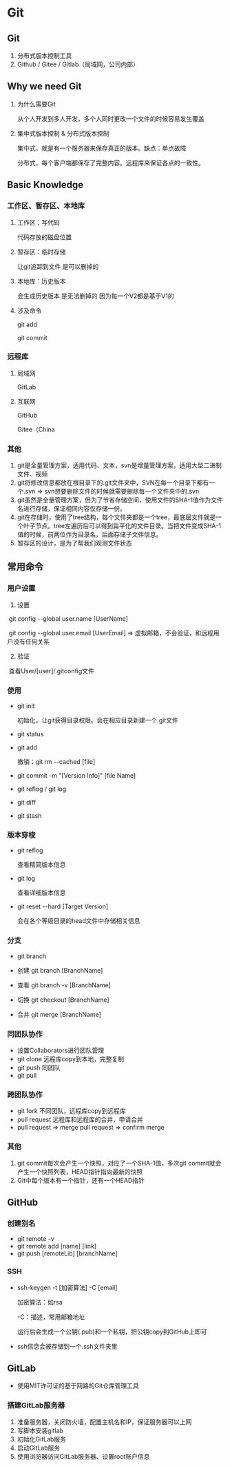 # Git

## Git

1. 分布式版本控制工具
2. Github / Gitee / Gitlab（局域网，公司内部）

## Why we need Git

1. 为什么需要Git

   从个人开发到多人开发，多个人同时更改一个文件的时候容易发生覆盖

2. 集中式版本控制 & 分布式版本控制

   集中式，就是有一个服务器来保存真正的版本。缺点：单点故障

   分布式，每个客户端都保存了完整内容。远程库来保证各点的一致性。

## Basic Knowledge

### 工作区、暂存区、本地库

1. 工作区：写代码

   代码存放的磁盘位置

2. 暂存区：临时存储

   让git追踪到文件 是可以删掉的

3. 本地库：历史版本

   会生成历史版本 是无法删掉的 因为每一个V2都是基于V1的

4. 涉及命令

   git add

   git commit

### 远程库

1. 局域网

   GitLab

2. 互联网

   GitHub

   Gitee（China

### 其他

1. git是全量管理方案，适用代码、文本，svn是增量管理方案，适用大型二进制文件、视频
2. git将修改信息都放在根目录下的.git文件夹中，SVN在每一个目录下都有一个.svn => svn想要删除文件的时候就需要删除每一个文件夹中的.svn
3. git虽然是全量管理方案，但为了节省存储空间，使用文件的SHA-1值作为文件名进行存储，保证相同内容仅存储一份。
4. git在存储时，使用了tree结构，每个文件夹都是一个tree，最底层文件就是一个叶子节点。tree左遍历后可以得到扁平化的文件目录。当把文件变成SHA-1值的时候，前两位作为目录名，后面存储子文件信息。
5. 暂存区的设计，是为了帮我们观测文件状态

## 常用命令

### 用户设置

1.  设置

​	git config --global user.name [UserName]

​	git config --global user.email [UserEmail] => 虚拟邮箱，不会验证，和远程用户没有任何关系

2. 验证

​	查看User/[user]/.gitconfig文件

### 使用

- git init

  初始化，让git获得目录权限。会在相应目录新建一个.git文件

- git status

- git add 

  撤销：git rm --cached [file]

- git commit -m "[Version Info]" [file Name]

- git reflog / git log

- git diff

- git stash

### 版本穿梭

- git reflog

  查看精简版本信息

- git log

  查看详细版本信息

- git reset --hard [Target Version]

  会在各个等级目录的head文件中存储相关信息

### 分支

- git branch 

- 创建 git branch [BranchName]
- 查看 git branch -v [BranchName]
- 切换 git checkout [BranchName]
- 合并 git merge [BranchName]

### 同团队协作

- 设置Collaborators进行团队管理
- git clone 远程库copy到本地，完整复制
- git push 同团队
- git pull

### 跨团队协作

- git fork 不同团队，远程库copy到远程库
- pull request 远程库和远程库的合并，申请合并
- pull request => merge pull request => confirm merge

### 其他

1. git commit每次会产生一个快照，对应了一个SHA-1值，多次git commit就会产生一个快照列表，HEAD指针指向最新的快照
2. Git中每个版本有一个指针，还有一个HEAD指针

## GitHub

### 创建别名

- git remote -v
- git remote add [name] [link]
- git push [remoteLib] [branchName]

### SSH

- ssh-keygen -t [加密算法] -C [email]

  加密算法：如rsa

  -C：描述，常用邮箱地址

  运行后会生成一个公钥(.pub)和一个私钥，把公钥copy到GitHub上即可

- ssh信息会被存储到一个.ssh文件夹里

## GitLab

- 使用MIT许可证的基于网路的Git仓库管理工具

### 搭建GitLab服务器

1. 准备服务器，关闭防火墙，配置主机名和IP，保证服务器可以上网
2. 写脚本安装gitlab
3. 初始化GitLab服务
4. 启动GitLab服务
5. 使用浏览器访问GitLab服务器、设置root账户信息



